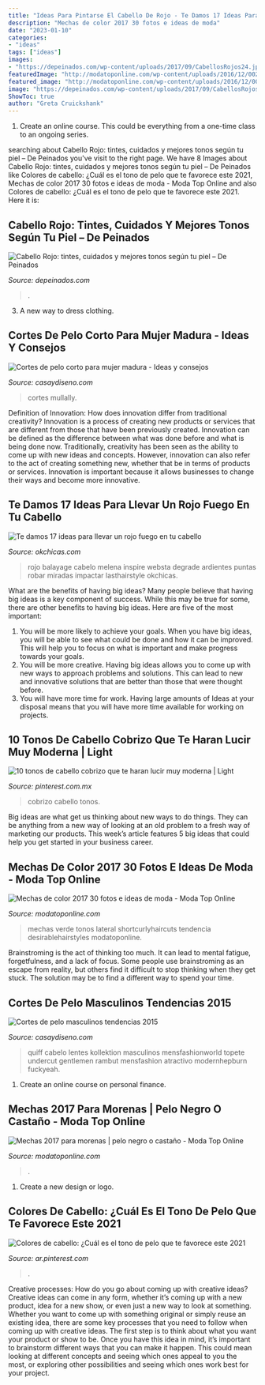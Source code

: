 ```yaml
---
title: "Ideas Para Pintarse El Cabello De Rojo - Te Damos 17 Ideas Para Llevar Un Rojo Fuego En Tu Cabello"
description: "Mechas de color 2017 30 fotos e ideas de moda"
date: "2023-01-10"
categories:
- "ideas"
tags: ["ideas"]
images:
- "https://depeinados.com/wp-content/uploads/2017/09/CabellosRojos24.jpg"
featuredImage: "http://modatoponline.com/wp-content/uploads/2016/12/002-3.jpg"
featured_image: "http://modatoponline.com/wp-content/uploads/2016/12/002-3.jpg"
image: "https://depeinados.com/wp-content/uploads/2017/09/CabellosRojos24.jpg"
ShowToc: true
author: "Greta Cruickshank"
---
```



1. Create an online course. This could be everything from a one-time class to an ongoing series.

	

		
searching about Cabello Rojo: tintes, cuidados y mejores tonos según tu piel – De Peinados you've visit to the right page. We have 8 Images about Cabello Rojo: tintes, cuidados y mejores tonos según tu piel – De Peinados like Colores de cabello: ¿Cuál es el tono de pelo que te favorece este 2021, Mechas de color 2017 30 fotos e ideas de moda - Moda Top Online and also Colores de cabello: ¿Cuál es el tono de pelo que te favorece este 2021. Here it is:
		
    
## Cabello Rojo: Tintes, Cuidados Y Mejores Tonos Según Tu Piel – De Peinados

<img loading=lazy src="https://depeinados.com/wp-content/uploads/2017/09/CabellosRojos24.jpg" onerror="this.onerror=null;this.src='https://tse1.mm.bing.net/th?id=OIP.ZTfpeDgk1EjwYM1Cp2IVDwHaKZ&amp;pid=15.1';" alt="Cabello Rojo: tintes, cuidados y mejores tonos según tu piel – De Peinados">

_Source: depeinados.com_

>. 

	

3. A new way to dress clothing.

    
## Cortes De Pelo Corto Para Mujer Madura - Ideas Y Consejos

<img loading=lazy src="https://casaydiseno.com/wp-content/uploads/2017/10/cortes-pelo-corto-color-rojo-ideas.jpg" onerror="this.onerror=null;this.src='https://tse4.mm.bing.net/th?id=OIP.Us2UP1CZiU1X8omSp638GwHaLH&amp;pid=15.1';" alt="Cortes de pelo corto para mujer madura - Ideas y consejos">

_Source: casaydiseno.com_

>cortes mullally. 

	

Definition of Innovation: How does innovation differ from traditional creativity?
Innovation is a process of creating new products or services that are different from those that have been previously created. Innovation can be defined as the difference between what was done before and what is being done now. Traditionally, creativity has been seen as the ability to come up with new ideas and concepts. However, innovation can also refer to the act of creating something new, whether that be in terms of products or services. Innovation is important because it allows businesses to change their ways and become more innovative.

    
## Te Damos 17 Ideas Para Llevar Un Rojo Fuego En Tu Cabello

<img loading=lazy src="https://www.okchicas.com/wp-content/uploads/2020/09/Cabello-color-fuego-22.jpg" onerror="this.onerror=null;this.src='https://tse4.mm.bing.net/th?id=OIP.OaQqpHzlFopHnAemJ_IfoAHaJP&amp;pid=15.1';" alt="Te damos 17 ideas para llevar un rojo fuego en tu cabello">

_Source: okchicas.com_

>rojo balayage cabelo melena inspire websta degrade ardientes puntas robar miradas impactar lasthairstyle okchicas. 

	

What are the benefits of having big ideas?
Many people believe that having big ideas is a key component of success. While this may be true for some, there are other benefits to having big ideas. Here are five of the most important: 
1. You will be more likely to achieve your goals. When you have big ideas, you will be able to see what could be done and how it can be improved. This will help you to focus on what is important and make progress towards your goals. 
2. You will be more creative. Having big ideas allows you to come up with new ways to approach problems and solutions. This can lead to new and innovative solutions that are better than those that were thought before. 
3. You will have more time for work. Having large amounts of Ideas at your disposal means that you will have more time available for working on projects.

    
## 10 Tonos De Cabello Cobrizo Que Te Haran Lucir Muy Moderna | Light

<img loading=lazy src="https://i.pinimg.com/736x/7d/eb/06/7deb06b305fffd7cb8dc88bc1a337fe7.jpg" onerror="this.onerror=null;this.src='https://tse3.mm.bing.net/th?id=OIP.TNKQOg0-q-89GwmhLHEyNAHaLG&amp;pid=15.1';" alt="10 tonos de cabello cobrizo que te haran lucir muy moderna | Light">

_Source: pinterest.com.mx_

>cobrizo cabello tonos. 

	

Big ideas are what get us thinking about new ways to do things. They can be anything from a new way of looking at an old problem to a fresh way of marketing our products. This week’s article features 5 big ideas that could help you get started in your business career.

    
## Mechas De Color 2017 30 Fotos E Ideas De Moda - Moda Top Online

<img loading=lazy src="http://modatoponline.com/wp-content/uploads/2013/10/024.jpg" onerror="this.onerror=null;this.src='https://tse2.mm.bing.net/th?id=OIP.4pBQraeY0ZJ_UpoNpKCAwwHaJ4&amp;pid=15.1';" alt="Mechas de color 2017 30 fotos e ideas de moda - Moda Top Online">

_Source: modatoponline.com_

>mechas verde tonos lateral shortcurlyhaircuts tendencia desirablehairstyles modatoponline. 

	

Brainstroming is the act of thinking too much. It can lead to mental fatigue, forgetfulness, and a lack of focus. Some people use brainstroming as an escape from reality, but others find it difficult to stop thinking when they get stuck. The solution may be to find a different way to spend your time.

    
## Cortes De Pelo Masculinos Tendencias 2015

<img loading=lazy src="https://casaydiseno.com/wp-content/uploads/2015/03/cortes-de-pelo-masculino-moderno-atrevido-estilo.jpg" onerror="this.onerror=null;this.src='https://tse2.mm.bing.net/th?id=OIP.oo40UmEvIADzg2ooVVm63QHaLH&amp;pid=15.1';" alt="Cortes de pelo masculinos tendencias 2015">

_Source: casaydiseno.com_

>quiff cabelo lentes kollektion masculinos mensfashionworld topete undercut gentlemen rambut mensfashion atractivo modernhepburn fuckyeah. 

	

1. Create an online course on personal finance.

    
## Mechas 2017 Para Morenas | Pelo Negro O Castaño - Moda Top Online

<img loading=lazy src="http://modatoponline.com/wp-content/uploads/2016/12/002-3.jpg" onerror="this.onerror=null;this.src='https://tse4.mm.bing.net/th?id=OIP.Ere3FJz-HIRVvAr-ialMtQAAAA&amp;pid=15.1';" alt="Mechas 2017 para morenas | pelo negro o castaño - Moda Top Online">

_Source: modatoponline.com_

>. 

	

1. Create a new design or logo.

    
## Colores De Cabello: ¿Cuál Es El Tono De Pelo Que Te Favorece Este 2021

<img loading=lazy src="https://i.pinimg.com/736x/b4/8a/f1/b48af1b69ed5ec31a6db699dda8cc619.jpg" onerror="this.onerror=null;this.src='https://tse2.mm.bing.net/th?id=OIP.-JRmW1__XlVVy7ChuARRVQHaKO&amp;pid=15.1';" alt="Colores de cabello: ¿Cuál es el tono de pelo que te favorece este 2021">

_Source: ar.pinterest.com_

>. 

	

Creative processes: How do you go about coming up with creative ideas?
Creative ideas can come in any form, whether it’s coming up with a new product, idea for a new show, or even just a new way to look at something. Whether you want to come up with something original or simply reuse an existing idea, there are some key processes that you need to follow when coming up with creative ideas. 
The first step is to think about what you want your product or show to be. Once you have this idea in mind, it’s important to brainstorm different ways that you can make it happen. This could mean looking at different concepts and seeing which ones appeal to you the most, or exploring other possibilities and seeing which ones work best for your project.

